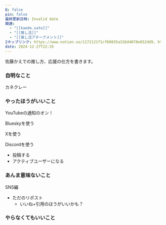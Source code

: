 ```yaml
---
Q: false
pin: false
最終更新日時: Invalid date
関連:
  - "[[kaede.sato]]"
  - "[[推し活]]"
  - "[[推し活アチーブメント]]"
2ホップリンク: https://www.notion.so/1171121f1cf68035a316d4078e652dd9, https://www.notion.so/12d1121f1cf680ba812be2dceea3d71f, https://www.notion.so/1371121f1cf6801fa701ccdb8d3e88a4, https://www.notion.so/1521121f1cf680599b60d7229b48b5ad, https://www.notion.so/1531121f1cf6801aab6bf6d15afbb16a, https://www.notion.so/1b852f0d9a674feea6621cc6d3bc100d, https://www.notion.so/2c848310d3134726b8f6b5ecefd972dc, https://www.notion.so/c90ae538b11f497cb2be155abc6f6447, https://www.notion.so/d12208cdc5c34e599f720a53ce566daa,https://www.notion.so/1531121f1cf6801aab6bf6d15afbb16a, https://www.notion.so/1531121f1cf6807ba11fe91b2e1a61c7, https://www.notion.so/422186fdd5144ba4b22d917f86c39d80,https://www.notion.so/1531121f1cf6801aab6bf6d15afbb16a, https://www.notion.so/7a34450e09884faabf260266a16f018b
date: 2024-12-27T22:35
---
```

  

佐藤かえでの推し方、応援の仕方を書きます。

  

### 自明なこと

カネクレー

  

  

  

  

### やったほうがいいこと

YouTubeの通知のオン！

  

Blueskyを使う

  

Xを使う

  

Discordを使う

- 投稿する
- アクティブユーザーになる

  

  

### あんま意味ないこと

  

SNS編

- ただのリポスト
    - いいね+引用のほうがいいかも？

  

  

### やらなくてもいいこと